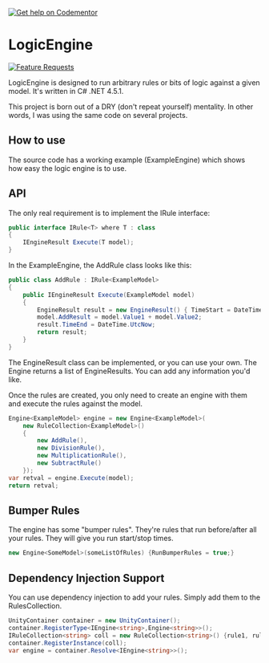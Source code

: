 [![Get help on Codementor](https://cdn.codementor.io/badges/get_help_github.svg)](https://www.codementor.io/wbsimms?utm_source=github&utm_medium=button&utm_term=wbsimms&utm_campaign=github)


LogicEngine
===========

[![Feature Requests](http://feathub.com/wbsimms/LogicEngine?format=svg)](http://feathub.com/wbsimms/LogicEngine)

LogicEngine is designed to run arbitrary rules or bits of logic against a given model. It's written in C# .NET 4.5.1.

This project is born out of a DRY (don't repeat yourself) mentality. In other words, I was using the same code on several projects.

 How to use
-----------

The source code has a working example (ExampleEngine) which shows how easy the logic engine is to use.

API
-----------

The only real requirement is to implement the IRule interface:

```c#
public interface IRule<T> where T : class
{
    IEngineResult Execute(T model);
}
```

In the ExampleEngine, the AddRule class looks like this:

```c#
public class AddRule : IRule<ExampleModel> 
{
    public IEngineResult Execute(ExampleModel model)
    {
        EngineResult result = new EngineResult() { TimeStart = DateTime.UtcNow, Name = GetType().ToString() };
        model.AddResult = model.Value1 + model.Value2;
        result.TimeEnd = DateTime.UtcNow;
        return result;
    }
}
```

The EngineResult class can be implemented, or you can use your own. The Engine returns a list of EngineResults. You can add any information you'd like.

Once the rules are created, you only need to create an engine with them and execute the rules against the model.

```c#
Engine<ExampleModel> engine = new Engine<ExampleModel>(
    new RuleCollection<ExampleModel>()
    {
        new AddRule(), 
        new DivisionRule(), 
        new MultiplicationRule(), 
        new SubtractRule()
    });
var retval = engine.Execute(model);
return retval;
```

Bumper Rules
------------
The engine has some "bumper rules". They're rules that run before/after all your rules. They will give you run start/stop times.

```c#
new Engine<SomeModel>(someListOfRules) {RunBumperRules = true;}
```

Dependency Injection Support
-----------
You can use dependency injection to add your rules. Simply add them to the RulesCollection.

```c#
UnityContainer container = new UnityContainer();
container.RegisterType<IEngine<string>,Engine<string>>();
IRuleCollection<string> coll = new RuleCollection<string>() {rule1, rule2, rule3};
container.RegisterInstance(coll);
var engine = container.Resolve<IEngine<string>>();
```

